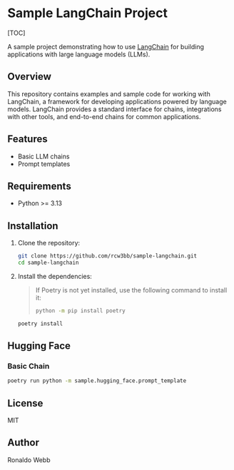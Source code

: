 # Sample LangChain Project

[TOC]

A sample project demonstrating how to use [LangChain](https://python.langchain.com) for building applications with large language models (LLMs).

## Overview

This repository contains examples and sample code for working with LangChain, a framework for developing applications powered by language models. LangChain provides a standard interface for chains, integrations with other tools, and end-to-end chains for common applications.

## Features

- Basic LLM chains
- Prompt templates

## Requirements

- Python >= 3.13

## Installation

1. Clone the repository:

   ```sh
   git clone https://github.com/rcw3bb/sample-langchain.git
   cd sample-langchain
   ```

2. Install the dependencies:

   > If Poetry is not yet installed, use the following command to install it:
   >
   > ```sh
   > python -m pip install poetry
   > ```

   ```sh
   poetry install
   ```

## Hugging Face

### Basic Chain

```sh
poetry run python -m sample.hugging_face.prompt_template
```
## License

MIT

## Author

Ronaldo Webb
